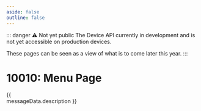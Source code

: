 ```yaml
---
aside: false
outline: false
---
```


<script setup>
import PayloadSection from '../../../components/Protocol/PayloadSection.vue';
import ExamplesSection from '../../../components/Protocol/ExamplesSection.vue';
import CodeSection from '../../../components/Protocol/CodeSection.vue';
import { data as protocolData } from '../../../yaml-data.data.ts'
import { computed } from 'vue'

const messageId = 10010
const messageData = computed(() => protocolData?.messages?.[messageId])
</script>

::: danger ⚠️ Not yet public
The Device API currently in development and is not yet accessible on production devices.

These pages can be seen as a view of what is to come later this year.
:::

# 10010: Menu Page

<span v-if="messageData?.description" style="white-space: pre-line;">{{ messageData.description }}</span>

<PayloadSection :messageId="messageId" :yamlData="protocolData" />

<ExamplesSection :messageId="messageId" :yamlData="protocolData" />

<CodeSection :messageId="messageId" :yamlData="protocolData" />
